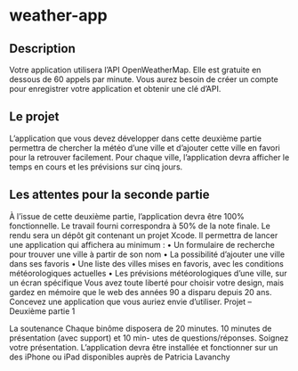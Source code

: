 # weather-app

## Description
Votre application utilisera l’API OpenWeatherMap. Elle est gratuite en dessous de 60 appels par minute. Vous aurez besoin de créer un compte pour enregistrer votre application et obtenir une clé d’API.

## Le projet
L’application que vous devez développer dans cette deuxième partie permettra de chercher la météo d’une ville et d’ajouter cette ville en favori pour la retrouver facilement. Pour chaque ville, l’application devra afficher le temps en cours et les prévisions sur cinq jours.

## Les attentes pour la seconde partie
À l’issue de cette deuxième partie, l’application devra être 100% fonctionnelle. Le travail fourni correspondra à 50% de la note finale.
Le rendu sera un dépôt git contenant un projet Xcode. Il permettra de lancer une application qui affichera au minimum :
• Un formulaire de recherche pour trouver une ville à partir de son nom
• La possibilité d’ajouter une ville dans ses favoris
• Une liste des villes mises en favoris, avec les conditions météorologiques actuelles • Les prévisions météorologiques d’une ville, sur un écran spécifique
Vous avez toute liberté pour choisir votre design, mais gardez en mémoire que le web des années 90 a disparu depuis 20 ans. Concevez une application que vous auriez envie d’utiliser.
 Projet – Deuxième partie 1

La soutenance
Chaque binôme disposera de 20 minutes. 10 minutes de présentation (avec support) et 10 min- utes de questions/réponses. Soignez votre présentation. L’application devra être installée et fonctionner sur un des iPhone ou iPad disponibles auprès de Patricia Lavanchy
